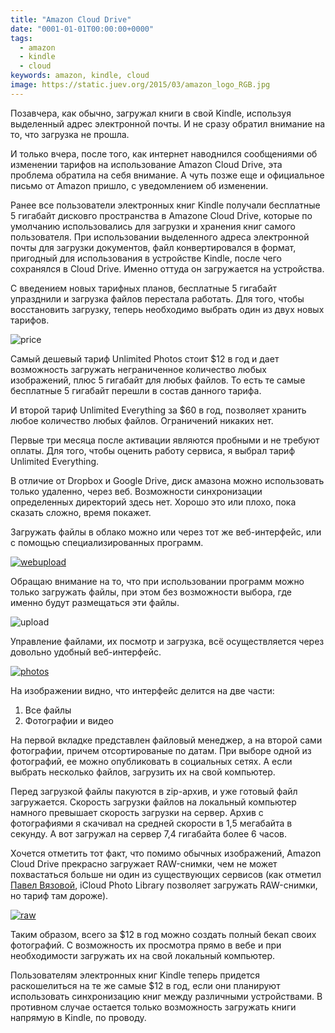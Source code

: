 ```yaml
---
title: "Amazon Cloud Drive"
date: "0001-01-01T00:00:00+0000"
tags:
  - amazon
  - kindle
  - cloud
keywords: amazon, kindle, cloud
image: https://static.juev.org/2015/03/amazon_logo_RGB.jpg
---
```

Позавчера, как обычно, загружал книги в свой Kindle, используя выделенный адрес электронной почты. И не сразу обратил внимание на то, что загрузка не прошла.

И только вчера, после того, как интернет наводнился сообщениями об изменении тарифов на использование Amazon Cloud Drive, эта проблема обратила на себя внимание. А чуть позже еще и официальное письмо от Amazon пришло, с уведомлением об изменении.

Ранее все пользователи электронных книг Kindle получали бесплатные 5 гигабайт дисковго пространства в Amazone Cloud Drive, которые по умолчанию использовались для загрузки и хранения книг самого пользователя. При использовании выделенного адреса электронной почты для загрузки документов, файл конвертировался в формат, пригодный для использования в устройстве Kindle, после чего сохранялся в Cloud Drive. Именно оттуда он загружается на устройства.

С введением новых тарифных планов, бесплатные 5 гигабайт упразднили и загрузка файлов перестала работать. Для того, чтобы восстановить загрузку, теперь необходимо выбрать один из двух новых тарифов.

![price](https://static.juev.org/2015/03/price.png)

Самый дешевый тариф Unlimited Photos стоит $12 в год и дает возможность загружать неграниченное количество любых изображений, плюс 5 гигабайт для любых файлов. То есть те самые бесплатные 5 гигабайт перешли в состав данного тарифа.

И второй тариф Unlimited Everything за $60 в год, позволяет хранить любое количество любых файлов. Ограничений никаких нет.

Первые три месяца после активации являются пробными и не требуют оплаты. Для того, чтобы оценить работу сервиса, я выбрал тариф Unlimited Everything.

В отличие от Dropbox и Google Drive, диск амазона можно использовать только удаленно, через веб. Возможности синхронизации определенных директорий здесь нет. Хорошо это или плохо, пока сказать сложно, время покажет.

Загружать файлы в облако можно или через тот же веб-интерфейс, или с помощью специализированных программ.

[![webupload](https://static.juev.org/2015/03/webupload-th.png)](https://static.juev.org/2015/03/webupload.png "Web Upload")

Обращаю внимание на то, что при использовании программ можно только загружать файлы, при этом без возможности выбора, где именно будут размещаться эти файлы.

![upload](https://static.juev.org/2015/03/upload.png)

Управление файлами, их посмотр и загрузка, всё осуществляется через довольно удобный веб-интерфейс.

[![photos](https://static.juev.org/2015/03/photos-th.png)](https://static.juev.org/2015/03/photos.png "Photos")

На изображении видно, что интерфейс делится на две части:

1. Все файлы
1. Фотографии и видео

На первой вкладке представлен файловый менеджер, а на второй сами фотографии, причем отсортированые по датам. При выборе одной из фотографий, ее можно опубликовать в социальных сетях. А если выбрать несколько файлов, загрузить их на свой компьютер.

Перед загрузкой файлы пакуются в zip-архив, и уже готовый файл загружается. Скорость загрузки файлов на локальный компьютер намного превышает скорость загрузки на сервер. Архив с фотографиями я скачивал на средней скорости в 1,5 мегабайта в секунду. А вот загружал на сервер 7,4 гигабайта более 6 часов.

Хочется отметить тот факт, что помимо обычных изображений, Amazon Cloud Drive прекрасно загружает RAW-снимки, чем не может похвастаться больше ни один из существующих сервисов (как отметил [Павел Вязовой](http://paul.elms.pro), iCloud Photo Library позволяет загружать RAW-снимки, но тариф там дороже).

[![raw](https://static.juev.org/2015/03/raw-th.png)](https://static.juev.org/2015/03/raw.png "RAW")

Таким образом, всего за $12 в год можно создать полный бекап своих фотографий. С возможность их просмотра прямо в вебе и при необходимости загружать их на свой локальный компьютер.

Пользователям электронных книг Kindle теперь придется раскошелиться на те же самые $12 в год, если они планируют использовать синхронизацию книг между различными устройствами. В противном случае остается только возможность загружать книги напрямую в Kindle, по проводу.
